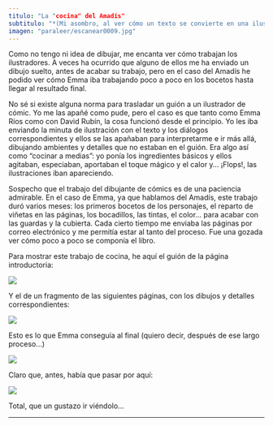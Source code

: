 ```yaml
---
titulo: "La "cocina" del Amadís"
subtitulo: "*(Mi asombro, al ver cómo un texto se convierte en una ilustración...)*"
imagen: "paraleer/escanear0009.jpg"
---
```

Como no tengo ni idea de dibujar, me encanta ver cómo trabajan los ilustradores. A veces ha ocurrido que alguno de ellos me ha enviado un dibujo suelto, antes de acabar su trabajo, pero en el caso del Amadís he podido ver cómo Emma iba trabajando poco a poco en los bocetos hasta llegar al resultado final.

No sé si existe alguna norma para trasladar un guión a un ilustrador de cómic. Yo me las apañé como pude, pero el caso es que tanto como Emma Ríos como con David Rubín, la cosa funcionó desde el principio. Yo les iba enviando la minuta de ilustración con el texto y los diálogos correspondientes y ellos se las apañaban para interpretarme e ir más allá, dibujando ambientes y detalles que no estaban en el guión. Era algo así como “cocinar a medias”: yo ponía los ingredientes básicos y ellos agitaban, especiaban, aportaban el toque mágico y el calor y… ¡Flops!, las ilustraciones iban apareciendo.

Sospecho que el trabajo del dibujante de cómics es de una paciencia admirable. En el caso de Emma, ya que hablamos del Amadís, este trabajo duró varios meses: los primeros bocetos de los personajes, el reparto de viñetas en las páginas, los bocadillos, las tintas, el color… para acabar con las guardas y la cubierta. Cada cierto tiempo me enviaba las páginas por correo electrónico y me permitía estar al tanto del proceso. Fue una gozada ver cómo poco a poco se componía el libro.

Para mostrar este trabajo de cocina, he aquí el guión de la página introductoria:

![](/attachments/0000/0716/cocina_amadis1.jpg)

Y el de un fragmento de las siguientes páginas, con los dibujos y detalles correspondientes:

![](/attachments/0000/0718/cocina_amadis2.jpg)

Esto es lo que Emma conseguía al final (quiero decir, después de ese largo proceso…)

![](/attachments/0000/0720/cocina_amadis3.jpg)

Claro que, antes, había que pasar por aquí:

![](/attachments/0000/0722/cocina_amadis4.jpg)

Total, que un gustazo ir viéndolo…

* * *
